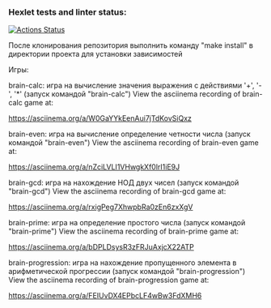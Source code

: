 ### Hexlet tests and linter status:
[![Actions Status](https://github.com/Dasha3001/frontend-project-44/actions/workflows/hexlet-check.yml/badge.svg)](https://github.com/Dasha3001/frontend-project-44/actions)

После клонирования репозитория выполнить команду "make install" в директории проекта для установки зависимостей

Игры:

brain-calc: игра на вычисление значения выражения с действиями '+', '-', '*' (запуск командой "brain-calc")
View the asciinema recording of brain-calc game at:

https://asciinema.org/a/W0GaYYkEenAui7jTdKovSiQxz



brain-even: игра на вычисление определение четности числа (запуск командой "brain-even")
View the asciinema recording of brain-even game at:

https://asciinema.org/a/nZciLVLI1VHwgkXf0lrI1iE9J 



brain-gcd: игра на нахождение НОД двух чисел (запуск командой "brain-gcd")
View the asciinema recording of brain-gcd game at:

https://asciinema.org/a/rxigPeg7XhwpbRa0zEn6zxXgV



brain-prime: игра на определение простого числа (запуск командой "brain-prime")
View the asciinema recording of brain-prime game at:

https://asciinema.org/a/bDPLDsysR3zFRJuAxjcX22ATP



brain-progression: игра на нахождение пропущенного элемента в арифметической прогрессии (запуск командой "brain-progression")
View the asciinema recording of brain-progression game at:

https://asciinema.org/a/FEIUvDX4EPbcLF4wBw3FdXMH6












